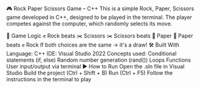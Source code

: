 🎮 Rock Paper Scissors Game – C++
This is a simple Rock, Paper, Scissors game developed in C++, designed to be played in the terminal. The player competes against the computer, which randomly selects its move.

🧠 Game Logic
✊ Rock beats ✂️ Scissors
✂️ Scissors beats 📄 Paper
📄 Paper beats ✊ Rock
If both choices are the same → it's a draw!
🛠️ Built With
Language: C++
IDE: Visual Studio 2022
Concepts used:
Conditional statements (if, else)
Random number generation (rand())
Loops
Functions
User input/output via terminal
▶️ How to Run
Open the .sln file in Visual Studio
Build the project (Ctrl + Shift + B)
Run (Ctrl + F5)
Follow the instructions in the terminal to play
